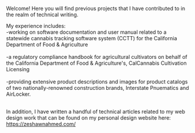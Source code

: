 
Welcome! Here you will find previous projects that I have contributed to in the realm of technical writing.

My experience includes: <br>
-working on software documentation and user manual related to a statewide cannabis tracking software system (CCTT) for the California Department of Food & Agriculture <br><br>
-a regulatory compliance handbook for agricultural cultivators on behalf of the California Department of Food & Agriculture's, CalCannabis Cultivation Licensing <br><br>
-providing extensive product descriptions and images for product catalogs of two nationally-renowned construction brands, Interstate Pnuematics and AirLocker. <br><br>

In addition, I have written a handful of technical articles related to my web design work that can be found on my personal design website here:
https://zeshawnahmed.com/

